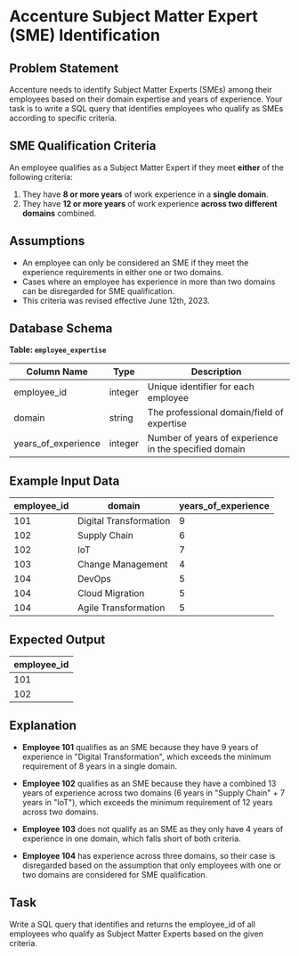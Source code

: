 # Accenture Subject Matter Expert (SME) Identification

## Problem Statement

Accenture needs to identify Subject Matter Experts (SMEs) among their employees based on their domain expertise and years of experience. Your task is to write a SQL query that identifies employees who qualify as SMEs according to specific criteria.

## SME Qualification Criteria

An employee qualifies as a Subject Matter Expert if they meet **either** of the following criteria:

1. They have **8 or more years** of work experience in a **single domain**.
2. They have **12 or more years** of work experience **across two different domains** combined.

## Assumptions

* An employee can only be considered an SME if they meet the experience requirements in either one or two domains.
* Cases where an employee has experience in more than two domains can be disregarded for SME qualification.
* This criteria was revised effective June 12th, 2023.

## Database Schema

**Table: `employee_expertise`**

| Column Name | Type | Description |
|-------------|------|-------------|
| employee_id | integer | Unique identifier for each employee |
| domain | string | The professional domain/field of expertise |
| years_of_experience | integer | Number of years of experience in the specified domain |

## Example Input Data

| employee_id | domain | years_of_experience |
|-------------|--------|---------------------|
| 101 | Digital Transformation | 9 |
| 102 | Supply Chain | 6 |
| 102 | IoT | 7 |
| 103 | Change Management | 4 |
| 104 | DevOps | 5 |
| 104 | Cloud Migration | 5 |
| 104 | Agile Transformation | 5 |

## Expected Output

| employee_id |
|-------------|
| 101 |
| 102 |

## Explanation

- **Employee 101** qualifies as an SME because they have 9 years of experience in "Digital Transformation", which exceeds the minimum requirement of 8 years in a single domain.
  
- **Employee 102** qualifies as an SME because they have a combined 13 years of experience across two domains (6 years in "Supply Chain" + 7 years in "IoT"), which exceeds the minimum requirement of 12 years across two domains.

- **Employee 103** does not qualify as an SME as they only have 4 years of experience in one domain, which falls short of both criteria.
  
- **Employee 104** has experience across three domains, so their case is disregarded based on the assumption that only employees with one or two domains are considered for SME qualification.

## Task

Write a SQL query that identifies and returns the employee_id of all employees who qualify as Subject Matter Experts based on the given criteria.
